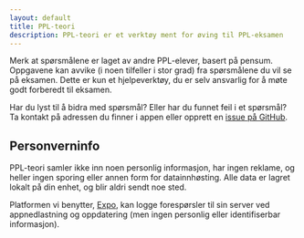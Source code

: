 ```yaml
---
layout: default
title: PPL-teori
description: PPL-teori er et verktøy ment for øving til PPL-eksamen
---
```


Merk at spørsmålene er laget av andre PPL-elever, basert på pensum. Oppgavene kan avvike (i noen tilfeller i stor grad) fra spørsmålene du vil se på eksamen. Dette er kun et hjelpeverktøy, du er selv ansvarlig for å møte godt forberedt til eksamen.

Har du lyst til å bidra med spørsmål? Eller har du funnet feil i et spørsmål? Ta kontakt på adressen du finner i appen eller opprett en [issue på GitHub](https://github.com/thomfre/ppl.thomfre.dev/issues).

## Personverninfo

PPL-teori samler ikke inn noen personlig informasjon, har ingen reklame, og heller ingen sporing eller annen form for datainnhøsting. Alle data er lagret lokalt på din enhet, og blir aldri sendt noe sted.

Platformen vi benytter, [Expo](https://expo.io/privacy-explained), kan logge forespørsler til sin server ved appnedlastning og oppdatering (men ingen personlig eller identifiserbar informasjon).